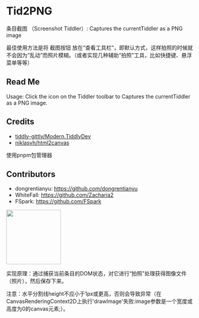 # Tid2PNG

条目截图 （Screenshot Tiddler）: Captures the currentTiddler as a PNG image

最佳使用方法是将 截图按钮 放在“查看工具栏”，即默认方式，这样拍照的时候就不会因为“乱动”而照片模糊。（或者实现几种辅助“拍照”工具，比如快捷键、悬浮菜单等等）

## Read Me

Usage: Click the icon on the Tiddler toolbar to Captures the currentTiddler as a PNG image.

## Credits

* [tiddly-gittly/Modern.TiddlyDev](https://github.com/tiddly-gittly/Modern.TiddlyDev)
* [niklasvh/html2canvas](https://github.com/niklasvh/html2canvas)

使用pnpm包管理器

## Contributors

* dongrentianyu: https://github.com/dongrentianyu
* WhiteFall: https://github.com/Zacharia2
* FSpark: https://github.com/FSpark

<img width=145 src="https://img.thosefree.com/wp-content/uploads/2020/09/html2canvas-cover.jpg&720x405.jpg">

实现原理：通过捕获当前条目的DOM状态，对它进行“拍照”处理获得图像文件（照片），然后保存下来。

注意：水平分割线height不应小于1px或更高，否则会导致异常（在CanvasRenderingContext2D上执行'drawImage'失败:image参数是一个宽度或高度为0的canvas元素;）。